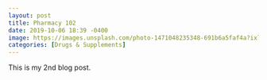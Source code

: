 ```yaml
---
layout: post
title: Pharmacy 102
date: 2019-10-06 18:39 -0400
image: https://images.unsplash.com/photo-1471048235348-691b6a5faf4a?ixlib=rb-1.2.1&ixid=eyJhcHBfaWQiOjEyMDd9&auto=format&fit=crop&w=750&q=80
categories: [Drugs & Supplements]
---
```


This is my 2nd blog post.